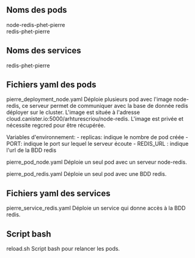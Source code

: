 ## Noms des pods
node-redis-phet-pierre<br>
redis-phet-pierre

## Noms des services
redis-phet-pierre

## Fichiers yaml des pods
pierre_deployment_node.yaml
 Déploie plusieurs pod avec l'image node-redis, ce serveur permet de communiquer avec la base de donnée redis déployer sur le cluster.
 L'image est située à l'adresse cloud.canister.io:5000/arhturescriou/node-redis.
 L'image est privée et nécessite regcred pour être récupérée.

 Variables d'environnement:
    - replicas: indique le nombre de pod créée
    - PORT: indique le port sur lequel le serveur écoute
    - REDIS_URL : indique l'url de la BDD redis

pierre_pod_node.yaml
  Déploie un seul pod avec un serveur node-redis.

pierre_pod_redis.yaml
  Déploie un seul pod avec une BDD redis.

## Fichiers yaml des services
pierre_service_redis.yaml
  Déploie un service qui donne accès à la BDD redis.

## Script bash
reload.sh
  Script bash pour relancer les pods.
